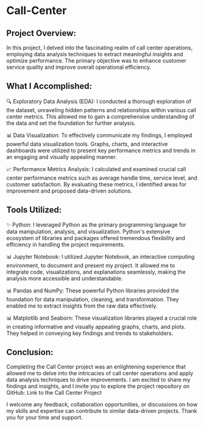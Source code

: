 # Call-Center
 
## Project Overview:
In this project, I delved into the fascinating realm of call center operations, employing data analysis techniques to extract meaningful insights and optimize performance. The primary objective was to enhance customer service quality and improve overall operational efficiency.

## What I Accomplished:

🔍 Exploratory Data Analysis (EDA): I conducted a thorough exploration of the dataset, unraveling hidden patterns and relationships within various call center metrics. This allowed me to gain a comprehensive understanding of the data and set the foundation for further analysis.

📊 Data Visualization: To effectively communicate my findings, I employed powerful data visualization tools. Graphs, charts, and interactive dashboards were utilized to present key performance metrics and trends in an engaging and visually appealing manner.

📈 Performance Metrics Analysis: I calculated and examined crucial call center performance metrics such as average handle time, service level, and customer satisfaction. By evaluating these metrics, I identified areas for improvement and proposed data-driven solutions.

## Tools Utilized:

✨ Python: I leveraged Python as the primary programming language for data manipulation, analysis, and visualization. Python's extensive ecosystem of libraries and packages offered tremendous flexibility and efficiency in handling the project requirements.

📊 Jupyter Notebook: I utilized Jupyter Notebook, an interactive computing environment, to document and present my project. It allowed me to integrate code, visualizations, and explanations seamlessly, making the analysis more accessible and understandable.

📊 Pandas and NumPy: These powerful Python libraries provided the foundation for data manipulation, cleaning, and transformation. They enabled me to extract insights from the raw data effectively.

📊 Matplotlib and Seaborn: These visualization libraries played a crucial role in creating informative and visually appealing graphs, charts, and plots. They helped in conveying key findings and trends to stakeholders.

## Conclusion:

Completing the Call Center project was an enlightening experience that allowed me to delve into the intricacies of call center operations and apply data analysis techniques to drive improvements. I am excited to share my findings and insights, and I invite you to explore the project repository on GitHub: Link to the Call Center Project

I welcome any feedback, collaboration opportunities, or discussions on how my skills and expertise can contribute to similar data-driven projects. Thank you for your time and support.
